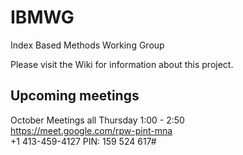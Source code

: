 # IBMWG
Index Based Methods Working Group

Please visit the Wiki for information about this project.

## Upcoming meetings
October Meetings all Thursday 1:00 - 2:50  
https://meet.google.com/rpw-pint-mna  
+1 413-459-4127‬ PIN: ‪159 524 617‬#  

